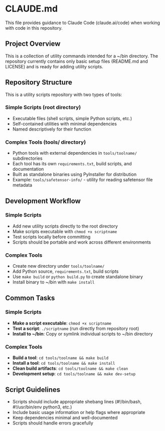 # CLAUDE.md

This file provides guidance to Claude Code (claude.ai/code) when working with code in this repository.

## Project Overview

This is a collection of utility commands intended for a ~/bin directory. The repository currently contains only basic setup files (README.md and LICENSE) and is ready for adding utility scripts.

## Repository Structure

This is a utility scripts repository with two types of tools:

### Simple Scripts (root directory)
- Executable files (shell scripts, simple Python scripts, etc.)
- Self-contained utilities with minimal dependencies
- Named descriptively for their function

### Complex Tools (tools/ directory)
- Python tools with external dependencies in `tools/toolname/` subdirectories
- Each tool has its own `requirements.txt`, build scripts, and documentation
- Built as standalone binaries using PyInstaller for distribution
- Example: `tools/safetensor-info/` - utility for reading safetensor file metadata

## Development Workflow

### Simple Scripts
- Add new utility scripts directly to the root directory
- Make scripts executable with `chmod +x scriptname`
- Test scripts locally before committing
- Scripts should be portable and work across different environments

### Complex Tools
- Create new directory under `tools/toolname/`
- Add Python source, `requirements.txt`, build scripts
- Use `make build` or `python build.py` to create standalone binary
- Install binary to ~/bin with `make install`

## Common Tasks

### Simple Scripts
- **Make a script executable**: `chmod +x scriptname`
- **Test a script**: `./scriptname` (run directly from repository root)
- **Install to ~/bin**: Copy or symlink individual scripts to ~/bin directory

### Complex Tools
- **Build a tool**: `cd tools/toolname && make build`
- **Install a tool**: `cd tools/toolname && make install` 
- **Clean build artifacts**: `cd tools/toolname && make clean`
- **Development setup**: `cd tools/toolname && make dev-setup`

## Script Guidelines

- Scripts should include appropriate shebang lines (#!/bin/bash, #!/usr/bin/env python3, etc.)
- Include basic usage information or help flags where appropriate
- Keep dependencies minimal and well-documented
- Scripts should handle errors gracefully